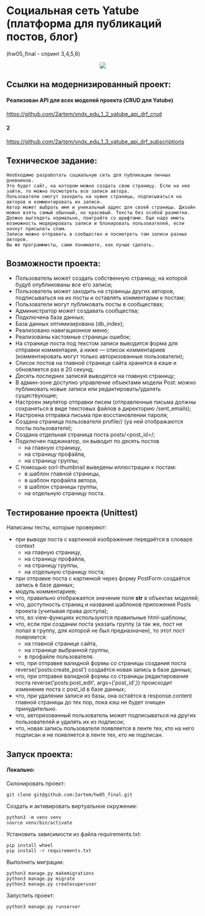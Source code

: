 # Социальная сеть Yatube (платформа для публикаций постов, блог)
(hw05_final - спринт 3,4,5,6)

<div id="header" align="center">
  <img src="https://64.media.tumblr.com/cda9381e66cf0c93082e4043dcecd4d9/e003ee0438aff082-02/s2048x3072/23769cf6542a1809a586025f29337cd9169892dd.pnj"/>
</div>

## Ссылки на модернизированный проект:

#### Реализован API для всех моделей проекта (CRUD для Yatube)

https://github.com/2artem/yndx_edu_1_2_yatube_api_drf_crud

#### 2

https://github.com/2artem/yndx_edu_1_3_yatube_api_drf_subscriptions

## Техническое задание:
```
Необходимо разработать социальную сеть для публикации личных дневников.
Это будет сайт, на котором можно создать свою страницу. Если на нее зайти, то можно посмотреть все записи автора.
Пользователи смогут заходить на чужие страницы, подписываться на авторов и комментировать их записи.
Автор может выбрать имя и уникальный адрес для своей страницы. Дизайн можно взять самый обычный, но красивый. Тексты без особой разметки.
Должно выглядеть нормально, поиграйте со шрифтами. Еще надо иметь возможность модерировать записи и блокировать пользователей, если начнут присылать спам.
Записи можно отправить в сообщество и посмотреть там записи разных авторов.
Вы же программисты, сами понимаете, как лучше сделать.
```

## Возможности проекта:

 * Пользователь может создать собственную страницу, на которой будуб опубликованы все его записи;
 * Пользователь может заходить на страинцы других авторов, подписываться на их посты и оставлять комментарии к постам;
 * Пользователи могут публиковать посты в сообществах;
 * Администратор может создавать сообщества;
 * Подключена база данных;
 * База данных оптимизирована (db_index);
 * Реализовано навигационное меню;
 * Реализованы кастомные страницы ошибок;
 * На странице поста под текстом записи выводится форма для отправки комментария, а ниже — список комментариев (комментировать могут только авторизованные пользователи);
 * Список постов на главной странице сайта хранится в кэше и обновляется раз в 20 секунд;
 * Десять последних записей выводятся на главную страницу;
 * В админ-зоне доступно управление объектами модели Post: можно публиковать новые записи или редактировать/удалять существующие;
 * Настроен эмулятор отправки писем (отправленные письма должны сохраняться в виде текстовых файлов в директорию /sent_emails);
 * Настроена отправка письма при восстановлении пароля;
 * Создана страница пользователя profile/<username>/ (yа ней отображаются посты пользователя);
 * Создана отдельная страница поста posts/<post_id>/;
 * Подключен паджинатор, он выводит по десять постов
   * на главную страницу,
   * на страницу профайла,
   * на страницу группы;
 * С помощью sorl-thumbnail выведены иллюстрации к постам:
   * в шаблон главной страницы,
   * в шаблон профайла автора,
   * в шаблон страницы группы,
   * на отдельную страницу поста.

## Тестирование проекта (Unittest)
  
Написаны тесты, которые проверяют:
 * при выводе поста с картинкой изображение передаётся в словаре context
   * на главную страницу,
   * на страницу профайла,
   * на страницу группы,
   * на отдельную страницу поста;
 * при отправке поста с картинкой через форму PostForm создаётся запись в базе данных;
 * модуль комментариев;
 * что, правильно отображается значение поля __str__ в объектах моделей;
 * что, доступность страниц и названия шаблонов приложения Posts проекта (учитывая права доступа);
 * что, во view-функциях используются правильные html-шаблоны;
 * что, если при создании поста указать группу (а так же, пост не попал в группу, для которой не был предназначен), то этот пост появляется:
   * на главной странице сайта,
   * на странице выбранной группы,
   * в профайле пользователя.
 * что, при отправке валидной формы со страницы создания поста reverse('posts:create_post') создаётся новая запись в базе данных;
 * что, при отправке валидной формы со страницы редактирования поста reverse('posts:post_edit', args=('post_id',)) происходит изменение поста с post_id в базе данных;
 * что, при удалении записи из базы, она остаётся в response.content главной страницы до тех пор, пока кэш не будет очищен принудительно.
 * что, авторизованный пользователь может подписываться на других пользователей и удалять их из подписок;
 * что, новая запись пользователя появляется в ленте тех, кто на него подписан и не появляется в ленте тех, кто не подписан.

## Запуск проекта:

#### Локально:
Склонировать проект:
```
git clone git@github.com:2artem/hw05_final.git
```
Cоздать и активировать виртуальное окружение:
```
python3 -m venv venv
source venv/bin/activate
```
Установить зависимости из файла requirements.txt:
```
pip install wheel
pip install -r requirements.txt
```
Выполнить миграции:
```
python3 manage.py makemigrations
python3 manage.py migrate
python3 manage.py createsuperuser
```
Запустить проект:
```
python3 manage.py runserver
```
